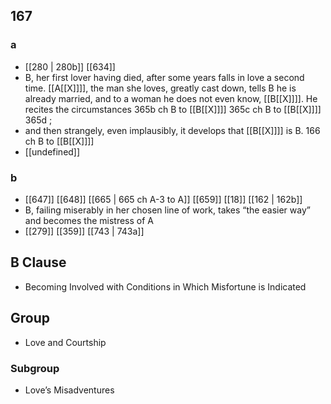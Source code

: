 ## 167
### a
- [[280 | 280b]] [[634]] 
- B, her first lover having died, after some years falls in love a second time. [[A[[X]]]], the man she loves, greatly cast down, tells B he is already married, and to a woman he does not even know, [[B[[X]]]]. He recites the circumstances 365b ch B to [[B[[X]]]] 365c ch B to [[B[[X]]]] 365d ;
- and then strangely, even implausibly, it develops that [[B[[X]]]] is B. 166 ch B to [[B[[X]]]]
- [[undefined]] 

### b
- [[647]] [[648]] [[665 | 665 ch A-3 to A]] [[659]] [[18]] [[162 | 162b]] 
- B, failing miserably in her chosen line of work, takes “the easier way” and becomes the mistress of A
- [[279]] [[359]] [[743 | 743a]] 

## B Clause
- Becoming Involved with Conditions in Which Misfortune is Indicated

## Group
- Love and Courtship

### Subgroup
- Love’s Misadventures

